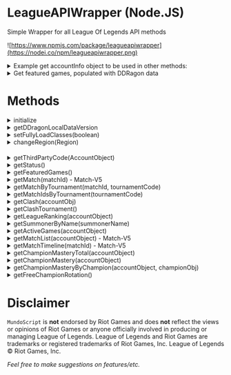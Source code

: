 # LeagueAPIWrapper (Node.JS)
Simple Wrapper for all League Of Legends API methods

![https://www.npmjs.com/package/leagueapiwrapper](https://nodei.co/npm/leagueapiwrapper.png)

<details><summary>Example get accountInfo object to be used in other methods:</summary>

<p>

####

```javascript
let LeagueAPI = require('leagueapiwrapper');
LeagueAPI = new LeagueAPI(leagueAPIKey, Region.NA);

LeagueAPI.getSummonerByName('LeagueOfSausage')
    .then(function(accountInfo) {
        // do something with accountInfo
	console.log(accountInfo);
    })
    .catch(console.error);
```
</p>
</details>

<details><summary>Get featured games, populated with DDRagon data</summary>

<p>

####

```javascript
LeagueAPI.initialize()
    .then(function(){ return LeagueAPI.getFeaturedGames() })
    .then(function(data) {
        console.log(data);
    })
    .catch(console.error);
```
</p>
</details>

# Methods

<details><summary>initialize</summary>

<p>

####

```javascript
// Objects will now contain full objects, instead of id's. 
// E.G from 'mapId: 12' to 'mapObject: { id: 12 name: howlingAbyss ... }'
LeagueAPI.initialize()
    .then() {
    	// LeagueAPI returned objects will now have details from DDRagon API.
    })
    .catch(console.error);
```
</p>
</details>

<details><summary>getDDragonLocalDataVersion</summary>

<p>

####

```javascript
// Gets the version of DDRagon that's included in this project. You can still use other versions, but it will require additional network calls to DDragon.
// E.G from '11.1.1'
LeagueAPI.getDDragonLocalDataVersion();
```
</p>
</details>

<details><summary>setFullyLoadClasses(boolean)</summary>

<p>

####

```javascript
// Setting initialize() sets to true.
// Must call initialize if setting this to true
LeagueAPI.setFullyLoadClasses(false);
```
</p>
</details>

<details><summary>changeRegion(Region)</summary>

<p>

####

```javascript
// Changed Region for API calls
LeagueAPI.changeRegion(Region.NA);
```
</p>
</details>

####

<details><summary>getThirdPartyCode(AccountObject)</summary>

<p>

####
```javascript
// Returns thirdPartyCode. Note: will 'Forbidden' if no thirdPartyCode is available for the accountInfo/accountId
// Note: I don't have an accountId example that works here
LeagueAPI.getThirdPartyCode(accountId)
	.then(function(data) {
		console.log(data);
	})
	.catch(console.error);
```
</p>
</details>

<details><summary>getStatus()</summary>
	
<p>
	
####
```javascript
// Returns the status of the LeagueAPI endpoints 
LeagueAPI.getStatus()
	.then(console.log)
	.catch(console.error);
```
</p>
</details>

<details><summary>getFeaturedGames()</summary>
	
<p>
	
####
```javascript
// Returns the current featured games on League
LeagueAPI.getFeaturedGames()
	.then(console.log)
	.catch(console.error);
```
</p>
</details>

<details><summary>getMatch(matchId) - Match-V5</summary>
	
<p>
	
####
```javascript
// matchId taken from a getMatchList call
// Gets the Match object for the ID passed
// Now Match-V5 supported
// matchid has a different format in Match-V5. 
LeagueAPI.getMatch('NA1_4102250582')
	.then(console.log)
	.catch(console.error);
```
</p>
</details>

<details><summary>getMatchByTournament(matchId, tournamentCode)</summary>
	
<p>
	
####
```javascript
// Gets the Match object for the ID passed with tournamentCode. Note: I don't have an example tournament code
LeagueAPI.getMatchByTournament(2970107953, tournamentCode)
	.then(console.log)
	.catch(console.error);
```
</p>
</details>

<details><summary>getMatchIdsByTournament(tournamentCode)</summary>
	
<p>

####
```javascript
// Gets the Match ids for the tournamentCode. Note: I don't have an example tournament code
LeagueAPI.getMatchIdsByTournament(tournamentCode)
	.then(console.log)
	.catch(console.error);
```
</p>
</details>

<details><summary>getClash(accountObj)</summary>
	
<p>

####
```javascript
LeagueAPI.getClash(accountObj)
	.then(console.log)
	.catch(console.error);
```
</p>
</details>

<details><summary>getClashTournament()</summary>

<p>

####
```javascript
LeagueAPI.getClashTournament()
	.then(console.log)
	.catch(console.error);
```
</p>
</details>

<details><summary>getLeagueRanking(accountObject)</summary>

<p>

####
```javascript
LeagueAPI.getSummonerByName('LeagueOfDrMundo').then(function(accountObject) {
	LeagueAPI.getLeagueRanking(accountObject)
		.then(console.log)
		.catch(console.error);
});
```
</p>
</details>

<details><summary>getSummonerByName(summonerName)</summary>
	
<p>

####
```javascript
// Returns an accountObject which can be used in other methods, or view account information on
LeagueAPI.getSummonerByName('LeagueOfDrMundo')
	.then(function(accountObject) {
		console.log(accountObject);
	})
	.catch(console.error);
```
</p>
</details>

<details><summary>getActiveGames(accountObject)</summary>
	
<p>
	
####
```javascript
LeagueAPI.getSummonerByName('LeagueOfDrMundo')
	.then(function(accountObject) {
		// Gets active games. Will return 404 if not currently in an active game
		return LeagueAPI.getActiveGames(accountObject);
	})
	.then(function(activeGames) { 
		console.log(activeGames);
	})
	.catch(console.error);
```
</p>
</details>

<details><summary>getMatchList(accountObject) - Match-V5</summary>
	
<p>
	
####
```javascript
//Now Match-V5 supported
LeagueAPI.getSummonerByName('LeagueOfDrMundo')
	.then(function(accountObject) {
		// Gets match list for the account
		return LeagueAPI.getMatchList(accountObject);
	})
	.then(function(activeGames) { 
		console.log(activeGames);
	})
	.catch(console.error);
```
</p>
</details>

<details><summary>getMatchTimeline(matchId) - Match-V5</summary>
	
<p>
	
####
```javascript
// Returns a timeline of the match
//Now Match-V5 supported
// matchid has a different format in Match-V5. 
LeagueAPI.getMatchTimeline('NA1_4102250582')
	.then(console.log)
	.catch(console.error);
```
</p>
</details>

<details><summary>getChampionMasteryTotal(accountObject)</summary>
	
<p>
	
####
```javascript
LeagueAPI.getSummonerByName('LeagueOfSausage')
	.then(function(accountObj) {
		// Returns the total champion master (sum of all champion mastery for all champions)
		return LeagueAPI.getChampionMasteryTotal(accountObj);
	})
	.then(function(championMasteryTotal)
	{
		console.log(championMasteryTotal);
	})
	.catch(console.error);
```
</p>
</details>

<details><summary>getChampionMastery(accountObject)</summary>
	
<p>
	
####
```javascript
LeagueAPI.getSummonerByName('LeagueOfDrMundo')
	.then(function(accountObj) {
		// Returns a list of every single champion played by the account, along with mastery details
		return LeagueAPI.getChampionMastery(accountObj);
	})
	.then(function(championMasteryList)
	{
		console.log(championMasteryList);
	})
	.catch(console.error);
```
</p>
</details>

<details><summary>getChampionMasteryByChampion(accountObject, championObj)</summary>
	
<p>
	
####
```javascript
const drMundoChampId = 36;
const leagueOfDrMundoSummonerId = 'IE2WdICfZnhEWYPIBfHio7jxCeo1IFynclJAPquqENRrpeYK';

// Returns the championMastery details for the given account/accountId and champion/championId
LeagueAPI.getChampionMasteryByChampion(leagueOfDrMundoSummonerId, drMundoChampId)
	.then(console.log)
	.catch(console.error);
```
</p>
</details>

<details><summary>getFreeChampionRotation()</summary>
	
<p>
	
####
```javascript

// Returns details for the current champion rotation. Initialize first for details on each champion
LeagueAPI.getFreeChampionRotation()
	.then(console.log)
	.catch(console.error);
```
</p>
</details>

# Disclaimer

`MundoScript` is **not** endorsed by Riot Games and does **not** reflect the views or opinions of Riot Games or anyone officially involved in producing or managing League of Legends. League of Legends and Riot Games are trademarks or registered trademarks of Riot Games, Inc. League of Legends © Riot Games, Inc.


*Feel free to make suggestions on features/etc.*
